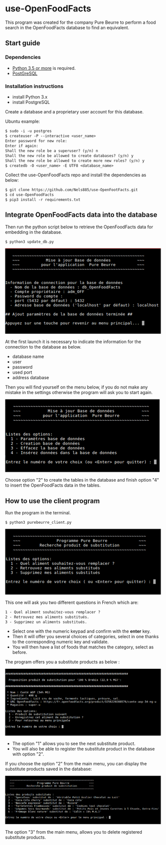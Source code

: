 # use-OpenFoodFacts

This program was created for the company Pure Beurre to perform a food search in the OpenFoodFacts database to find an equivalent.

## Start guide

### Dependencies

- [Python 3.5 or more](https://www.python.org) is required.
- [PostGreSQL](https://www.postgresql.org/download/)

### Installation instructions

- install Python 3.x
- install PostgreSQL

Create a database and a proprietary user account for this database.

Ubuntu example:

    $ sudo -i -u postgres
    $ createuser -P --interactive <user_name>
    Enter password for new role:
    Enter if again:
    Shall the new role be a superuser? (y/n) n
    Shall the new role be allowed to create databases? (y/n) y
    Shall the new role be allowed to create more new roles? (y/n) y
    $ createdb -O <user_name> -E UTF8 <database_name>

Collect the use-OpenFoodFacts repo and install the dependencies as below:

    $ git clone https://github.com/Nels885/use-OpenFootFacts.git
    $ cd use-OpenFoodFacts
    $ pip3 install -r requirements.txt

## Integrate OpenFoodFacts data into the database

Then run the python script below to retrieve the OpenFoodFacts data for embedding in the database.

    $ python3 update_db.py

![alt text](Pictures/update_db_config.png)

At the first launch it is necessary to indicate the information for the connection to the database as below.

- database name
- user
- password
- used port
- address database

Then you will find yourself on the menu below, if you do not make any mistake in the settings otherwise the program will ask you to start again.

![alt text](Pictures/update_db_menu.png)

Choose option "2" to create the tables in the database and finish option "4" to insert the OpenFoodFacts data in the tables.

## How to use the client program

Run the program in the terminal.

    $ python3 purebeurre_client.py

![alt text](Pictures/purebeurre_client_menu.png)

This one will ask you two different questions in French which are:

    1 - Quel aliment souhaitez-vous remplacer ? 
    2 - Retrouvez mes aliments substitués.
    3 - Supprimez un aliments substitués.

- Select one with the numeric keypad and confirm with the **enter** key.
- Then it will offer you several choices of categories, select in one thanks to the corresponding numeric key and validate.
- You will then have a list of foods that matches the category, select as before.

The program offers you a substitute products as below :

![alt text](Pictures/purebeurre_prod_sub.png)

- The option "1" allows you to see the next substitute product.
- You will also be able to register the substitute product in the database with option "2".

If you choose the option "2" from the main menu, you can display the substitute products saved in the database:

![alt text](Pictures/purebeurre_backup.png)

The option "3" from the main menu, allows you to delete registered substitute products.
